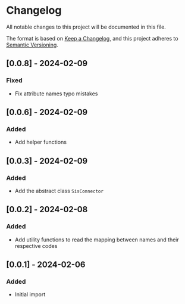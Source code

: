 # Changelog
All notable changes to this project will be documented in this file.

The format is based on [Keep a Changelog](https://keepachangelog.com/en/1.0.0/),
and this project adheres to [Semantic Versioning](https://semver.org/spec/v2.0.0.html).

## [0.0.8] - 2024-02-09
### Fixed
- Fix attribute names typo mistakes

## [0.0.6] - 2024-02-09
### Added
- Add helper functions

## [0.0.3] - 2024-02-09
### Added
- Add the abstract class `SisConnector`

## [0.0.2] - 2024-02-08
### Added
- Add utility functions to read the mapping between names and their respective codes

## [0.0.1] - 2024-02-06
### Added
- Initial import
